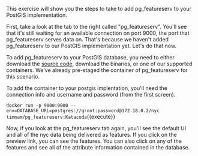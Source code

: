 This exercise will show you the steps to take to add pg_featureserv to your PostGIS implementation. 

First, take a look at the tab to the right called "pg_featureserv". You'll see that it's still waiting for an available connection on port 9000, the port that pg_featureserv serves data on. That's because we haven't added pg_featureserv to our PostGIS implementation yet. Let's do that now.

To add pg_featureserv to your PostGIS database, you need to either download the [source code](https://github.com/CrunchyData/pg_featureserv), download the binaries, or one of our supported containers. We've already pre-staged the container of pg_featureserv for this scenario. 

To add the container to your postgis implentation, you'll need the connection info and username and password (from the first screen). 

```docker run -p 9000:9000 --env=DATABASE_URL=postgres://groot:password@172.18.0.2/nyc timmam/pg_featureserv:Katacoda```{{execute}}

Now, if you look at the pg_featureserv tab again, you'll see the default UI and all of the nyc data being delivered as features. If you click on the preview link, you can see the features. You can also click on any of the features and see all of the attribute information contained in the database. 